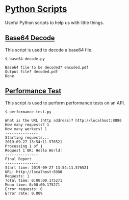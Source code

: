 # [Python Scripts](https://github.com/jonatascbarroso/python-scripts/)

Useful Python scripts to help us with little things.

## [Base64 Decode](https://github.com/jonatascbarroso/python-scripts/tree/master/base64-decode)

This script is used to decode a base64 file.

```
$ base64-decode.py

Base64 file to be decoded? encoded.pdf
Output file? decoded.pdf
Done
```

## [Performance Test](https://github.com/jonatascbarroso/python-scripts/tree/master/performance-test)

This script is used to perform performance tests on an API.

```
$ performance-test.py

What is the URL (http address)? http://localhost:8080
How many requests? 1
How many workers? 1
---------------
Starting requests...
2019-09-27 13:54:11.576521
Processing 1 of 1
Request 1 OK: Hello World!
---------------
Final Report
---------------
Start time: 2019-09-27 13:54:11.576521
URL: http://localhost:8080
Requests: 1
Total time: 0:00:00.175271
Mean time: 0:00:00.175271
Error requests: 0
Error rate: 0.00%
```
